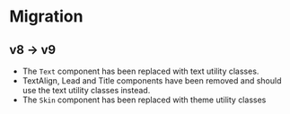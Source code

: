 # Migration

## v8 -> v9

- The `Text` component has been replaced with text utility classes.
- TextAlign, Lead and Title components have been removed and should use the text utility classes instead.
- The `Skin` component has been replaced with theme utility classes
